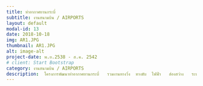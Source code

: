 ```yaml
---
title: ท่าอากาศยานกระบี่
subtitle: งานสนามบิน / AIRPORTS
layout: default
modal-id: 13
date: 2018-10-18
img: AR1.JPG
thumbnail: AR1.JPG
alt: image-alt
project-date: พ.ย.2538 - ส.ค. 2542
# client: Start Bootstrap
category: งานสนามบิน / AIRPORTS
description:  โครงการพัฒนาท่าอากาศยานกระบี่   รวมงานทางวิ่ง  ทางขับ  ไฟฟ้า   ส่องสว่าง   ระบบป้องกันเพลิงไหม้ และอาคารพักเจ้าหน้าที่    (พ.ย. 2538 - ก.ค. 2542)<br/> . โครงการขยายท่าอากาศยานกระบี่  รวมงาน อาคารที่พักผู้โดยสาร  อาคารบังคับการบิน อาคารที่ทำการดับเพลิง อาคารหน่วยกู้ภัย  และอาคาร  NDB   ( พ.ย.2538 - ส.ค. 2542)
---
```


